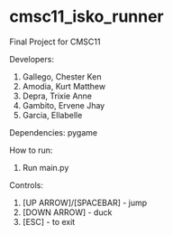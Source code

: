 # cmsc11_isko_runner
Final Project for CMSC11

Developers:
1. Gallego, Chester Ken
2. Amodia, Kurt Matthew
3. Depra, Trixie Anne
4. Gambito, Ervene Jhay
5. Garcia, Ellabelle

Dependencies:
pygame

How to run:
1. Run main.py

Controls:
1. [UP ARROW]/[SPACEBAR] - jump
2. [DOWN ARROW] - duck
3. [ESC] - to exit

